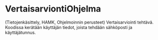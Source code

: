 # VertaisarviontiOhjelma
 (Tietojenkäsittely, HAMK, Ohjelmoinnin perusteet) Vertaisarviointi tehtävä. Koodissa kerätään käyttäjän tiedot, joista tehdään sähköposti ja käyttäjätunnus.
